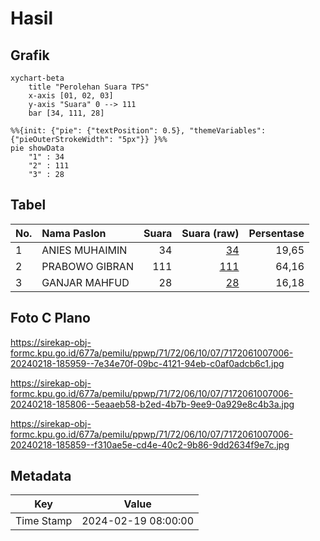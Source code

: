 # Hasil

## Grafik

```mermaid
xychart-beta
    title "Perolehan Suara TPS"
    x-axis [01, 02, 03]
    y-axis "Suara" 0 --> 111
    bar [34, 111, 28]
```

```mermaid
%%{init: {"pie": {"textPosition": 0.5}, "themeVariables": {"pieOuterStrokeWidth": "5px"}} }%%
pie showData
    "1" : 34
    "2" : 111
    "3" : 28
```

## Tabel

| No. | Nama Paslon    | Suara | Suara (raw) | Persentase |
|:--- |:-------------- | -----:| -----------:| ----------:|
| 1   | ANIES MUHAIMIN | 34    | [34][p-1]   | 19,65      |
| 2   | PRABOWO GIBRAN | 111   | [111][p-2]  | 64,16      |
| 3   | GANJAR MAHFUD  | 28    | [28][p-3]   | 16,18      |


[p-1]: https://github.com/gigit-pemilu/pemilu-2024-71-sulawesi-utara/blob/main/pilpres/hitung-suara/sub/71-sulawesi-utara/sub/72-kota-bitung/sub/06-girian/sub/1007-wangurer/sub/006-tps/sub/paslon-1.txt
[p-2]: https://github.com/gigit-pemilu/pemilu-2024-71-sulawesi-utara/blob/main/pilpres/hitung-suara/sub/71-sulawesi-utara/sub/72-kota-bitung/sub/06-girian/sub/1007-wangurer/sub/006-tps/sub/paslon-2.txt
[p-3]: https://github.com/gigit-pemilu/pemilu-2024-71-sulawesi-utara/blob/main/pilpres/hitung-suara/sub/71-sulawesi-utara/sub/72-kota-bitung/sub/06-girian/sub/1007-wangurer/sub/006-tps/sub/paslon-3.txt

## Foto C Plano

https://sirekap-obj-formc.kpu.go.id/677a/pemilu/ppwp/71/72/06/10/07/7172061007006-20240218-185959--7e34e70f-09bc-4121-94eb-c0af0adcb6c1.jpg

https://sirekap-obj-formc.kpu.go.id/677a/pemilu/ppwp/71/72/06/10/07/7172061007006-20240218-185806--5eaaeb58-b2ed-4b7b-9ee9-0a929e8c4b3a.jpg

https://sirekap-obj-formc.kpu.go.id/677a/pemilu/ppwp/71/72/06/10/07/7172061007006-20240218-185859--f310ae5e-cd4e-40c2-9b86-9dd2634f9e7c.jpg


## Metadata

| Key        | Value               |
| ---------- | ------------------- |
| Time Stamp | 2024-02-19 08:00:00 |



